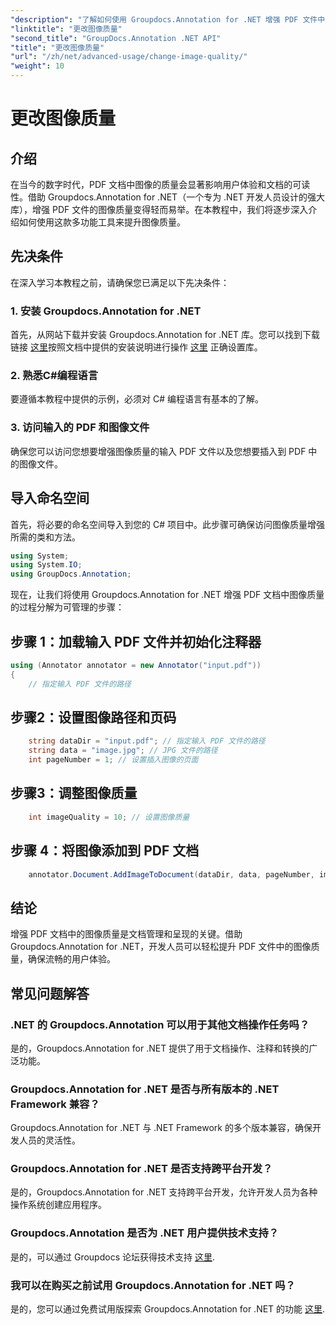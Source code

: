 ```yaml
---
"description": "了解如何使用 Groupdocs.Annotation for .NET 增强 PDF 文件中的图像质量。请按照我们的分步指南进行操作。"
"linktitle": "更改图像质量"
"second_title": "GroupDocs.Annotation .NET API"
"title": "更改图像质量"
"url": "/zh/net/advanced-usage/change-image-quality/"
"weight": 10
---
```


# 更改图像质量

## 介绍
在当今的数字时代，PDF 文档中图像的质量会显著影响用户体验和文档的可读性。借助 Groupdocs.Annotation for .NET（一个专为 .NET 开发人员设计的强大库），增强 PDF 文件的图像质量变得轻而易举。在本教程中，我们将逐步深入介绍如何使用这款多功能工具来提升图像质量。
## 先决条件
在深入学习本教程之前，请确保您已满足以下先决条件：
### 1. 安装 Groupdocs.Annotation for .NET
首先，从网站下载并安装 Groupdocs.Annotation for .NET 库。您可以找到下载链接 [这里](https://releases.groupdocs.com/annotation/net/)按照文档中提供的安装说明进行操作 [这里](https://tutorials.groupdocs.com/annotation/net/) 正确设置库。
### 2. 熟悉C#编程语言
要遵循本教程中提供的示例，必须对 C# 编程语言有基本的了解。
### 3. 访问输入的 PDF 和图像文件
确保您可以访问您想要增强图像质量的输入 PDF 文件以及您想要插入到 PDF 中的图像文件。

## 导入命名空间
首先，将必要的命名空间导入到您的 C# 项目中。此步骤可确保访问图像质量增强所需的类和方法。

```csharp
using System;
using System.IO;
using GroupDocs.Annotation;
```

现在，让我们将使用 Groupdocs.Annotation for .NET 增强 PDF 文档中图像质量的过程分解为可管理的步骤：
## 步骤 1：加载输入 PDF 文件并初始化注释器
```csharp
using (Annotator annotator = new Annotator("input.pdf"))
{
    // 指定输入 PDF 文件的路径
```
## 步骤2：设置图像路径和页码
```csharp
    string dataDir = "input.pdf"; // 指定输入 PDF 文件的路径
    string data = "image.jpg"; // JPG 文件的路径
    int pageNumber = 1; // 设置插入图像的页面
```
## 步骤3：调整图像质量
```csharp
    int imageQuality = 10; // 设置图像质量
```
## 步骤 4：将图像添加到 PDF 文档
```csharp
    annotator.Document.AddImageToDocument(dataDir, data, pageNumber, imageQuality);
```

## 结论
增强 PDF 文档中的图像质量是文档管理和呈现的关键。借助 Groupdocs.Annotation for .NET，开发人员可以轻松提升 PDF 文件中的图像质量，确保流畅的用户体验。
## 常见问题解答
### .NET 的 Groupdocs.Annotation 可以用于其他文档操作任务吗？
是的，Groupdocs.Annotation for .NET 提供了用于文档操作、注释和转换的广泛功能。
### Groupdocs.Annotation for .NET 是否与所有版本的 .NET Framework 兼容？
Groupdocs.Annotation for .NET 与 .NET Framework 的多个版本兼容，确保开发人员的灵活性。
### Groupdocs.Annotation for .NET 是否支持跨平台开发？
是的，Groupdocs.Annotation for .NET 支持跨平台开发，允许开发人员为各种操作系统创建应用程序。
### Groupdocs.Annotation 是否为 .NET 用户提供技术支持？
是的，可以通过 Groupdocs 论坛获得技术支持 [这里](https://forum。groupdocs.com/c/annotation/10).
### 我可以在购买之前试用 Groupdocs.Annotation for .NET 吗？
是的，您可以通过免费试用版探索 Groupdocs.Annotation for .NET 的功能 [这里](https://releases。groupdocs.com/).